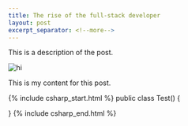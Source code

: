 ```yaml
---
title: The rise of the full-stack developer
layout: post
excerpt_separator: <!--more-->
---
```


This is a description of the post.

<!--more-->

![hi](https://media.onefullstack.com/images/SnagitTutorialImage.png?h=df48f41a26d447ab1b994547259ed5ae)

This is my content for this post.

{% include csharp_start.html %}
public class Test() {

}
{% include csharp_end.html %}




